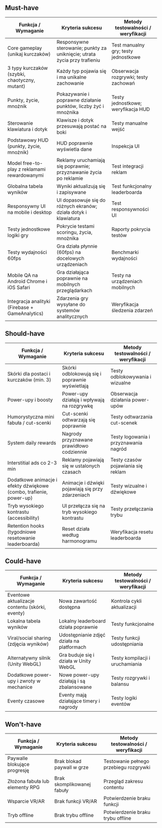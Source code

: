 
## Must-have

| Funkcja / Wymaganie                             | Kryteria sukcesu                                                          | Metody testowalności / weryfikacji   |
| ----------------------------------------------- | ------------------------------------------------------------------------- | ------------------------------------ |
| Core gameplay (unikaj kurczaków)                | Responsywne sterowanie; punkty za uniknięcie; utrata życia przy trafieniu | Test manualny gry; testy jednostkowe |
| 3 typy kurczaków (szybki, chaotyczny, mutant)   | Każdy typ pojawia się i ma unikalne zachowanie                            | Obserwacja rozgrywki; testy zachowań |
| Punkty, życie, mnożnik                          | Pokazywanie i poprawne działanie punktów, liczby żyć i mnożnika           | Testy jednostkowe; weryfikacja HUD   |
| Sterowanie klawiatura i dotyk                   | Klawisze i dotyk przesuwają postać na boki                                | Testy manualne wejść                 |
| Podstawowy HUD (punkty, życie, mnożnik)         | HUD poprawnie wyświetla dane                                              | Inspekcja UI                         |
| Model free-to-play z reklamami rewardowanymi    | Reklamy uruchamiają się poprawnie; przyznawanie życia po reklamie         | Test integracji reklam               |
| Globalna tabela wyników                         | Wyniki aktualizują się i zapisywane                                       | Test funkcjonalny leaderboarda       |
| Responsywny UI na mobile i desktop              | UI dopasowuje się do różnych ekranów; działa dotyk i klawiatura           | Test responsywności UI               |
| Testy jednostkowe logiki gry                    | Pokrycie testami scoringu, życia, mnożnika                                | Raporty pokrycia testów              |
| Testy wydajności 60fps                          | Gra działa płynnie (60fps) na docelowych urządzeniach                     | Benchmarki wydajności                |
| Mobile QA na Android Chrome i iOS Safari        | Gra działająca poprawnie na mobilnych przeglądarkach                      | Testy na urządzeniach mobilnych      |
| Integracja analityki (Firebase + GameAnalytics) | Zdarzenia gry wysyłane do systemów analitycznych                          | Weryfikacja śledzenia zdarzeń        |

## Should-have

| Funkcja / Wymaganie                                                | Kryteria sukcesu                                  | Metody testowalności / weryfikacji    |
| ------------------------------------------------------------------ | ------------------------------------------------- | ------------------------------------- |
| Skórki dla postaci i kurczaków (min. 3)                            | Skórki odblokowują się i poprawnie wyświetlają    | Testy odblokowywania i wizualne       |
| Power-upy i boosty                                                 | Power-upy działają i wpływają na rozgrywkę        | Obserwacja działania power-upów       |
| Humorystyczna mini fabuła / cut-scenki                             | Cut-scenki odtwarzają się poprawnie               | Testy odtwarzania cut-scenek          |
| System daily rewards                                               | Nagrody przyznawane prawidłowo codziennie         | Testy logowania i przyznawania nagród |
| Interstitial ads co 2-3 min                                        | Reklamy pojawiają się w ustalonych czasach        | Testy czasów pojawiania się reklam    |
| Dodatkowe animacje i efekty dźwiękowe (combo, trafienie, power-up) | Animacje i dźwięki pojawiają się przy zdarzeniach | Testy wizualne i dźwiękowe            |
| Tryb wysokiego kontrastu (accessibility)                           | UI przełącza się na tryb wysokiego kontrastu      | Testy przełączania trybu              |
| Retention hooks (tygodniowe resetowanie leaderboarda)              | Reset działa według harmonogramu                  | Weryfikacja resetu leaderboarda       |

## Could-have

| Funkcja / Wymaganie                             | Kryteria sukcesu                          | Metody testowalności / weryfikacji |
| ----------------------------------------------- | ----------------------------------------- | ---------------------------------- |
| Eventowe aktualizacje contentu (skórki, eventy) | Nowa zawartość dostępna                   | Kontrola cykli aktualizacji        |
| Lokalna tabela wyników                          | Lokalny leaderboard działa poprawnie      | Testy funkcjonalne                 |
| Viral/social sharing (zdjęcia wyników)          | Udostępnianie zdjęć działa na platformach | Testy funkcji udostępniania        |
| Alternatywny silnik (Unity WebGL)               | Gra buduje się i działa w Unity WebGL     | Testy kompilacji i uruchamiania    |
| Dodatkowe power-upy i zwroty w mechanice        | Nowe power-upy działają i są zbalansowane | Testy rozgrywki i balansu          |
| Eventy czasowe                                  | Eventy mają działające timery i nagrody   | Testy logiki eventów               |

## Won't-have

| Funkcja / Wymaganie             | Kryteria sukcesu           | Metody testowalności / weryfikacji     |
| ------------------------------- | -------------------------- | -------------------------------------- |
| Paywalle blokujące progresję    | Brak blokad paywall w grze | Testowanie pełnego przebiegu rozgrywki |
| Złożona fabuła lub elementy RPG | Brak skomplikowanej fabuły | Przegląd zakresu contentu              |
| Wsparcie VR/AR                  | Brak funkcji VR/AR         | Potwierdzenie braku funkcji            |
| Tryb offline                    | Brak trybu offline         | Potwierdzenie braku trybu offline      |
